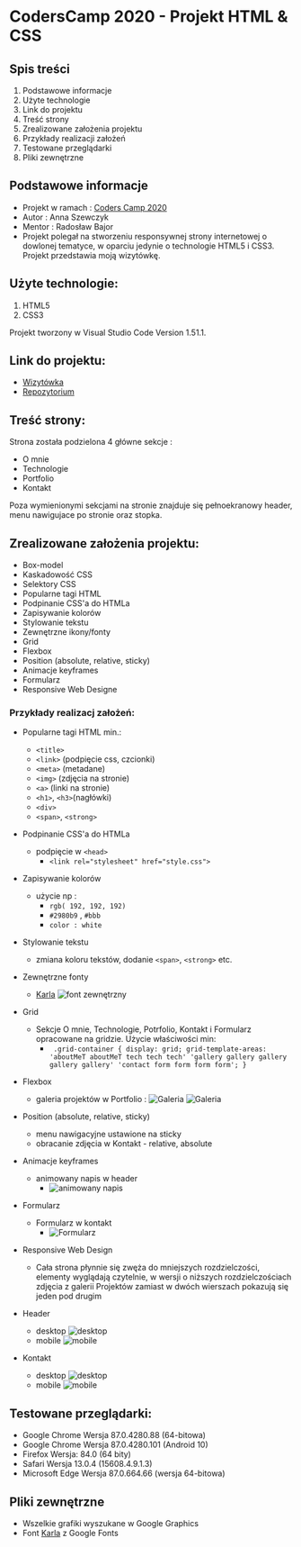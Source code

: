 # CodersCamp 2020 - Projekt HTML & CSS

## Spis treści

1. Podstawowe informacje
2. Użyte technologie
3. Link do projektu
4. Treść strony
5. Zrealizowane założenia projektu
6. Przykłady realizacji założeń
7. Testowane przeglądarki
8. Pliki zewnętrzne

## Podstawowe informacje
* Projekt w ramach : [Coders Camp 2020](coderscamp.edu.pl "Coders Camp 2020")
* Autor : Anna Szewczyk
* Mentor : Radosław Bajor
* Projekt polegał na stworzeniu responsywnej strony internetowej o dowlonej tematyce, w oparciu jedynie o technologie HTML5 i CSS3. Projekt przedstawia moją wizytówkę. 

## Użyte technologie:
1. HTML5
2. CSS3

Projekt tworzony w Visual Studio Code Version 1.51.1.

## Link do projektu:
* [Wizytówka](https://yoruko90.github.io/CodersCamp2020.Project.HTML-CSS.BusinessCard/ "Anna Szewczyk - Wizytówka")
* [Repozytorium](https://github.com/Yoruko90/CodersCamp2020.Project.HTML-CSS.BusinessCard/ "Repozytorium")


## Treść strony:
 
Strona została podzielona 4 główne sekcje :
* O mnie 
* Technologie 
* Portfolio  
* Kontakt

Poza wymienionymi sekcjami na stronie znajduje się pełnoekranowy header, menu nawigujace po stronie oraz stopka. 


## Zrealizowane założenia projektu:

* Box-model
* Kaskadowość CSS
* Selektory CSS 
* Popularne tagi HTML
* Podpinanie CSS'a do HTMLa
* Zapisywanie kolorów
* Stylowanie tekstu
* Zewnętrzne ikony/fonty
* Grid
* Flexbox 
* Position (absolute, relative, sticky)
* Animacje keyframes
* Formularz
* Responsive Web Designe

### Przykłady realizacj założeń:

* Popularne tagi HTML min.:
    * `<title>` 
    * `<link>` (podpięcie css, czcionki)
    * `<meta>` (metadane)
    * `<img>` (zdjęcia na stronie)
    * `<a>` (linki na stronie)
    * `<h1>`, `<h3>`(nagłówki)
    * `<div>`
    * `<span>`, `<strong>` 

* Podpinanie CSS'a do HTMLa
    * podpięcie w `<head>`
        * ` <link rel="stylesheet" href="style.css"> `
* Zapisywanie kolorów
    * użycie np : 
        * ` rgb( 192, 192, 192) `
        * ` #2980b9 ` , `#bbb`
        * `color : white `
* Stylowanie tekstu
    * zmiana koloru tekstów, dodanie `<span>`, `<strong>` etc.
* Zewnętrzne fonty
    * [Karla](https://fonts.google.com/specimen/Karla "Karla")
![font zewnętrzny](./readme/font.jpg)
* Grid
    * Sekcje O mnie, Technologie, Potrfolio, Kontakt i Formularz opracowane na gridzie. Użycie właściwości min: 
        * ` .grid-container {
                                display: grid;
                                grid-template-areas: 
                                'aboutMeT aboutMeT tech tech tech' 'gallery gallery gallery gallery gallery'
                                'contact form form form form'; }`
* Flexbox 
    * galeria projektów w Portfolio : 
    ![Galeria](./readme/wPortfolio.jpg)
    ![Galeria](./readme/mPortfolio.jpg)
    
* Position (absolute, relative, sticky)
    * menu nawigacyjne ustawione na sticky
    * obracanie zdjęcia w Kontakt - relative, absolute
* Animacje keyframes
    * animowany napis w header 
        * ![animowany napis](./readme/header-anim.jpg)
* Formularz
    * Formularz w kontakt 
        * ![Formularz](./readme/form.jpg)
* Responsive Web Design
    * Cała strona płynnie się zwęża do mniejszych rozdzielczości, elementy wyglądają czytelnie, w wersji o niższych rozdzielczościach zdjęcia z galerii Projektów zamiast w dwóch wierszach pokazują się jeden pod drugim

* Header
    * desktop
        ![desktop](./readme/header-anim.jpg)
    * mobile 
        ![mobile](./readme/mHeader.jpg)
* Kontakt
    * desktop
        ![desktop](./readme/wKontakt.jpg)
    * mobile 
        ![mobile](./readme/mKontakt.jpg)

## Testowane przeglądarki:
    
* Google Chrome Wersja 87.0.4280.88 (64-bitowa) 
* Google Chrome Wersja 87.0.4280.101 (Android 10) 
* Firefox Wersja: 84.0 (64 bity)
* Safari Wersja 13.0.4 (15608.4.9.1.3)
* Microsoft Edge  Wersja 87.0.664.66 (wersja 64-bitowa)


## Pliki zewnętrzne
* Wszelkie grafiki wyszukane w Google Graphics
* Font [Karla](https://fonts.google.com/specimen/Karla "Karla") z Google Fonts 